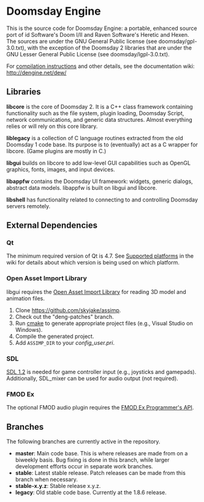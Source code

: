 # Doomsday Engine

This is the source code for Doomsday Engine: a portable, enhanced source port of id Software's Doom I/II and Raven Software's Heretic and Hexen. The sources are under the GNU General Public license (see doomsday/gpl-3.0.txt), with the exception of the Doomsday 2 libraries that are under the GNU Lesser General Public License (see doomsday/lgpl-3.0.txt).

For [compilation instructions](http://dengine.net/dew/index.php?title=Compilation) and other details, see the documentation wiki: http://dengine.net/dew/

## Libraries

**libcore** is the core of Doomsday 2. It is a C++ class framework containing functionality such as the file system, plugin loading, Doomsday Script, network communications, and generic data structures. Almost everything relies or will rely on this core library.

**liblegacy** is a collection of C language routines extracted from the old Doomsday 1 code base. Its purpose is to (eventually) act as a C wrapper for libcore. (Game plugins are mostly in C.)

**libgui** builds on libcore to add low-level GUI capabilities such as OpenGL graphics, fonts, images, and input devices.

**libappfw** contains the Doomsday UI framework: widgets, generic dialogs, abstract data models. libappfw is built on libgui and libcore.

**libshell** has functionality related to connecting to and controlling Doomsday servers remotely.

## External Dependencies

### Qt

The minimum required version of Qt is 4.7. See [Supported platforms](http://dengine.net/dew/index.php?title=Supported_platforms) in the wiki for details about which version is being used on which platform.

### Open Asset Import Library

libgui requires the [Open Asset Import Library](http://assimp.sourceforge.net/lib_html/index.html) for reading 3D model and animation files.

1. Clone https://github.com/skyjake/assimp.
2. Check out the "deng-patches" branch.
3. Run [cmake](http://cmake.org) to generate appropriate project files (e.g., Visual Studio on Windows).
4. Compile the generated project.
5. Add `ASSIMP_DIR` to your *config_user.pri*.

### SDL

[SDL 1.2](http://libsdl.org) is needed for game controller input (e.g., joysticks and gamepads). Additionally, SDL_mixer can be used for audio output (not required).

### FMOD Ex

The optional FMOD audio plugin requires the [FMOD Ex Programmer's API](http://fmod.org/).

## Branches

The following branches are currently active in the repository.

- **master**: Main code base. This is where releases are made from on a biweekly basis. Bug fixing is done in this branch, while larger development efforts occur in separate work branches.
- **stable**: Latest stable release. Patch releases can be made from this branch when necessary.
- **stable-x.y.z**: Stable release x.y.z.
- **legacy**: Old stable code base. Currently at the 1.8.6 release.
